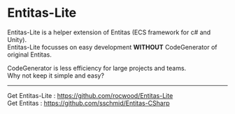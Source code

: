 # Entitas-Lite

Entitas-Lite is a helper extension of Entitas (ECS framework for c# and Unity).<br>
Entitas-Lite focusses on easy development **WITHOUT** CodeGenerator of original Entitas.

CodeGenerator is less efficiency for large projects and teams. <br>Why not keep it simple and easy?

---

Get Entitas-Lite  : https://github.com/rocwood/Entitas-Lite  <br>
Get Entitas : https://github.com/sschmid/Entitas-CSharp

